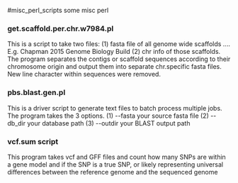 #misc_perl_scripts
some misc perl
### get.scaffold.per.chr.w7984.pl 
This is a script to take two files: 
  (1) fasta file of all genome wide scaffolds .... E.g. Chapman 2015 Genome Biology Build 
  (2) chr info of those scaffolds.
The program separates the contigs or scaffold sequences according to their chromosome origin and 
  output them into separate chr.specific fasta files. New line character within sequences were removed.

### pbs.blast.gen.pl
This is a driver script to generate text files to batch process multiple jobs. The program takes the 3 options.
  (1) --fasta  your source fasta file
  (2) --db_dir  your database path
  (3) --outdir your BLAST output path

### vcf.sum script
This program takes vcf and GFF files and count how many SNPs are within a gene model and if the SNP is a true SNP, or likely representing universal differences between the reference genome and the sequenced genome


